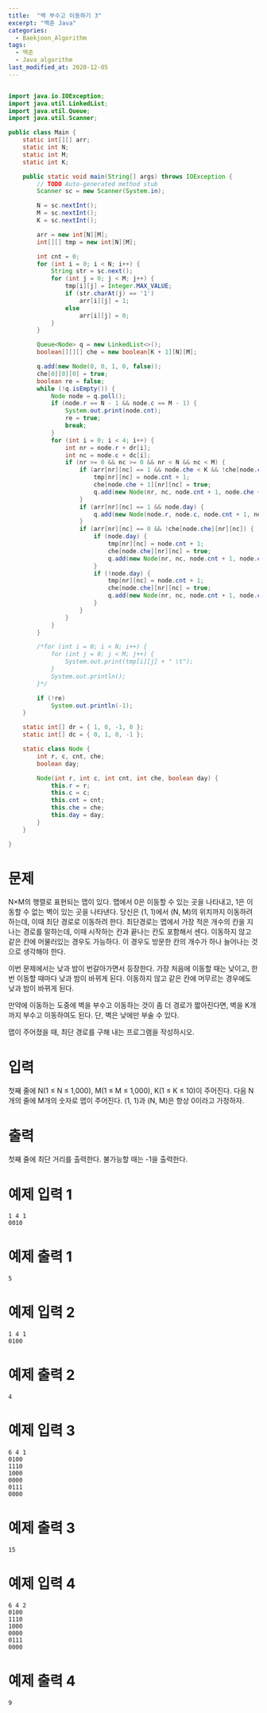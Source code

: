 ```yaml
---
title:  "벽 부수고 이동하기 3"
excerpt: "백준 Java"
categories:
  - Baekjoon_Algorithm
tags:
  - 백준
  - Java_algorithm
last_modified_at: 2020-12-05
---
```


```java

import java.io.IOException;
import java.util.LinkedList;
import java.util.Queue;
import java.util.Scanner;

public class Main {
	static int[][] arr;
	static int N;
	static int M;
	static int K;

	public static void main(String[] args) throws IOException {
		// TODO Auto-generated method stub
		Scanner sc = new Scanner(System.in);

		N = sc.nextInt();
		M = sc.nextInt();
		K = sc.nextInt();

		arr = new int[N][M];
		int[][] tmp = new int[N][M];

		int cnt = 0;
		for (int i = 0; i < N; i++) {
			String str = sc.next();
			for (int j = 0; j < M; j++) {
				tmp[i][j] = Integer.MAX_VALUE;
				if (str.charAt(j) == '1')
					arr[i][j] = 1;
				else
					arr[i][j] = 0;
			}
		}

		Queue<Node> q = new LinkedList<>();
		boolean[][][] che = new boolean[K + 1][N][M];

		q.add(new Node(0, 0, 1, 0, false));
		che[0][0][0] = true;
		boolean re = false;
		while (!q.isEmpty()) {
			Node node = q.poll();
			if (node.r == N - 1 && node.c == M - 1) {
				System.out.print(node.cnt);
				re = true;
				break;
			}
			for (int i = 0; i < 4; i++) {
				int nr = node.r + dr[i];
				int nc = node.c + dc[i];
				if (nr >= 0 && nc >= 0 && nr < N && nc < M) {
					if (arr[nr][nc] == 1 && node.che < K && !che[node.che + 1][nr][nc] && !node.day) {
						tmp[nr][nc] = node.cnt + 1;
						che[node.che + 1][nr][nc] = true;
						q.add(new Node(nr, nc, node.cnt + 1, node.che + 1, true));
					}
					if (arr[nr][nc] == 1 && node.day) {
						q.add(new Node(node.r, node.c, node.cnt + 1, node.che, false));
					}
					if (arr[nr][nc] == 0 && !che[node.che][nr][nc]) {
						if (node.day) {
							tmp[nr][nc] = node.cnt + 1;
							che[node.che][nr][nc] = true;
							q.add(new Node(nr, nc, node.cnt + 1, node.che, false));
						}
						if (!node.day) {
							tmp[nr][nc] = node.cnt + 1;
							che[node.che][nr][nc] = true;
							q.add(new Node(nr, nc, node.cnt + 1, node.che, true));
						}
					}
				}
			}
		}

		/*for (int i = 0; i < N; i++) {
			for (int j = 0; j < M; j++) {
				System.out.print(tmp[i][j] + " \t");
			}
			System.out.println();
		}*/

		if (!re)
			System.out.println(-1);
	}

	static int[] dr = { 1, 0, -1, 0 };
	static int[] dc = { 0, 1, 0, -1 };

	static class Node {
		int r, c, cnt, che;
		boolean day;

		Node(int r, int c, int cnt, int che, boolean day) {
			this.r = r;
			this.c = c;
			this.cnt = cnt;
			this.che = che;
			this.day = day;
		}
	}

}
```

# 문제

N×M의 행렬로 표현되는 맵이 있다. 맵에서 0은 이동할 수 있는 곳을 나타내고, 1은 이동할 수 없는 벽이 있는 곳을 나타낸다. 당신은 (1, 1)에서 (N, M)의 위치까지 이동하려 하는데, 이때 최단 경로로 이동하려 한다. 최단경로는 맵에서 가장 적은 개수의 칸을 지나는 경로를 말하는데, 이때 시작하는 칸과 끝나는 칸도 포함해서 센다. 이동하지 않고 같은 칸에 머물러있는 경우도 가능하다. 이 경우도 방문한 칸의 개수가 하나 늘어나는 것으로 생각해야 한다.
  
이번 문제에서는 낮과 밤이 번갈아가면서 등장한다. 가장 처음에 이동할 때는 낮이고, 한 번 이동할 때마다 낮과 밤이 바뀌게 된다. 이동하지 않고 같은 칸에 머무르는 경우에도 낮과 밤이 바뀌게 된다.
   
만약에 이동하는 도중에 벽을 부수고 이동하는 것이 좀 더 경로가 짧아진다면, 벽을 K개 까지 부수고 이동하여도 된다. 단, 벽은 낮에만 부술 수 있다.
  
맵이 주어졌을 때, 최단 경로를 구해 내는 프로그램을 작성하시오.
  
# 입력

첫째 줄에 N(1 ≤ N ≤ 1,000), M(1 ≤ M ≤ 1,000), K(1 ≤ K ≤ 10)이 주어진다. 다음 N개의 줄에 M개의 숫자로 맵이 주어진다. (1, 1)과 (N, M)은 항상 0이라고 가정하자.

# 출력

첫째 줄에 최단 거리를 출력한다. 불가능할 때는 -1을 출력한다.

# 예제 입력 1 

```
1 4 1
0010
```

# 예제 출력 1 

```
5
```

# 예제 입력 2 

```
1 4 1
0100
```

# 예제 출력 2 

```
4
```

# 예제 입력 3 

```
6 4 1
0100
1110
1000
0000
0111
0000
```

# 예제 출력 3 

```
15
```

# 예제 입력 4 

```
6 4 2
0100
1110
1000
0000
0111
0000
```

# 예제 출력 4 

```
9
```

